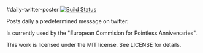 #daily-twitter-poster
[![Build Status](https://travis-ci.org/Faerbit/daily-twitter-poster.png?branch=master)](https://travis-ci.org/Faerbit/daily-twitter-poster)


Posts daily a predetermined message on twitter.

Is currently used by the "European Commision for Pointless Anniversaries".

This work is licensed under the MIT license. See LICENSE for details.
